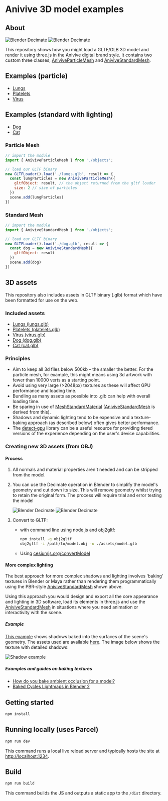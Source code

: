 # Anivive 3D model examples

## About

![Blender Decimate](./guide/particlemesh-example.png)
![Blender Decimate](./guide/standardmesh-example.png) 

This repository shows how you might load a GLTF/GLB 3D model and render it using three.js in the Anivive digital brand style. It contains two custom three classes, [AniviveParticleMesh](./src/objects/AniviveParticleMesh.js) and [AniviveStandardMesh](./src/objects/AniviveStandardMesh.js).

## Examples (particle)
* [Lungs](https://anivive-model-example.movingbrands.now.sh/?model=lungs&type=AniviveParticleMesh&background=FFFFFF)
* [Platelets](https://anivive-model-example.movingbrands.now.sh/?model=platelets&type=AniviveParticleMesh&background=FFFFFF)
* [Virus](https://anivive-model-example.movingbrands.now.sh/?model=virus&type=AniviveParticleMesh&background=FFFFFF)

## Examples (standard with lighting)
* [Dog](https://anivive-model-example.movingbrands.now.sh/?model=dog&type=AniviveStandardMesh)
* [Cat](https://anivive-model-example.movingbrands.now.sh/?model=cat&type=AniviveStandardMesh)

### Particle Mesh

```js
// import the module
import { AniviveParticleMesh } from './objects';

// load our GLTF binary
new GLTFLoader().load('./lungs.glb', result => {
  const lungParticles = new AniviveParticleMesh({
    gltfObject: result, // the object returned from the gltf loader
    size: 2 // size of particles
  })
  scene.add(lungParticles)
})
```

### Standard Mesh

```js
// import the module
import { AniviveStandardMesh } from './objects';

// load our GLTF binary
new GLTFLoader().load('./dog.glb', result => {
  const dog = new AniviveStandardMesh({
    gltfObject: result
  })
  scene.add(dog)
})
```

## 3D assets
This repository also includes assets in GLTF binary (.glb) format which have been formatted for use on the web.

### Included assets
* [Lungs (lungs.glb)](https://github.com/movingbrands/anivive-model-example/raw/prototype/assets/lungs.glb)
* [Platelets (platelets.glb)](https://github.com/movingbrands/anivive-model-example/raw/prototype/assets/platelets.glb)
* [Virus (virus.glb)](https://github.com/movingbrands/anivive-model-example/raw/prototype/assets/virus.glb)
* [Dog (dog.glb)](https://github.com/movingbrands/anivive-model-example/raw/prototype/assets/dog.glb)
* [Cat (cat.glb)](https://github.com/movingbrands/anivive-model-example/raw/prototype/assets/cat.glb)

### Principles
* Aim to keep all 3d files below 500kb – the smaller the better. For the particle mesh, for example, this might means using 3d artwork with fewer than 10000 verts as a starting point.
* Avoid using very large (>2048px) textures as these will affect GPU performance and loading time.
* Bundling as many assets as possible into .glb can help with overall loading time.
* Be sparing in use of [MeshStandardMaterial](https://threejs.org/docs/#api/en/materials/MeshStandardMaterial) ([AniviveStandardMesh](./src/objects/AniviveStandardMesh.js) is derived from this).
* Shadows and dynamic lighting tend to be expensive and a texture-baking approach (as described below) often gives better performance.
* The [detect-gpu](https://github.com/TimvanScherpenzeel/detect-gpu) library can be a useful resource for providing tiered versions of the experience depending on the user's device capabilities.


### Creating new 3D assets (from OBJ)

#### Process
1. All normals and material properties aren't needed and can be stripped from the model.
2. You can use the Decimate operation in Blender to simplify the model's geometry and cut down its size. This will remove geometry whilst trying to retain the original form. The process will require trial and error testing the model 

	![Blender Decimate](./guide/blender-decimate-menu.png) 
	![Blender Decimate](./guide/blender-decimate-tool.png)

3. Convert to GLTF:
	* with command line using node.js and [obj2gltf](https://github.com/AnalyticalGraphicsInc/obj2gltf):
	
		```bash
		npm install -g obj2gltf
		obj2gltf -i /path/to/model.obj -o ./assets/model.glb
		```

	* Using [cesiumjs.org/convertModel](https://cesiumjs.org/convertModel/)

#### More complex lighting
The best approach for more complex shadows and lighting involves 'baking' textures in Blender or Maya rather than rendering them programmatically using the PBR-style [AniviveStandardMesh](./src/objects/AniviveStandardMesh.js) shown above. 

Using this approach you would design and export all the core appearance and lighting in 3D software, load its elements in three.js and use the [AniviveStandardMesh](./src/objects/AniviveStandardMesh.js) in situations where you need animation or interactivity with the scene.

##### Example
[This example](https://threejs.org/examples/#webgl_materials_lightmap) shows shadows baked into the surfaces of the scene's geometry. The assets used are available [here](https://github.com/mrdoob/three.js/tree/master/examples/models/json/lightmap). The image below shows the texture with detailed shadows:

![Shadow example](https://github.com/mrdoob/three.js/raw/master/examples/models/json/lightmap/lightmap-ao-shadow.png)

##### Examples and guides on baking textures
* [How do you bake ambient occlusion for a model?
](https://blender.stackexchange.com/questions/13956/how-do-you-bake-ambient-occlusion-for-a-model)
* [Baked Cycles Lightmaps in Blender 2](http://charliehoey.com/threejs-demos/cycles-baking-2.html)

## Getting started

```bash
npm install
```

## Running locally (uses Parcel)

```bash
npm run dev
```

This command runs a local live reload server and typically hosts the site at [http://localhost:1234](http://localhost:1234).

## Build

```bash
npm run build
```

This command builds the JS and outputs a static app to the `/dist` directory.
